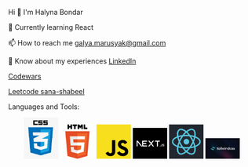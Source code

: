 Hi 👋
I'm Halyna Bondar

📝 Currently learning React

📫 How to reach me galya.marusyak@gmail.com

📄 Know about my experiences [LinkedIn](https://www.linkedin.com/in/halyna-bondar-a5854b261/)

[Codewars ](https://www.codewars.com/users/HalynaBondar)

[Leetcode sana-shabeel](https://leetcode.com/u/halynabondar/)

Languages and Tools:
<div align="center">
<img src="images/css.jpeg" alt="css" width="70" height="auto">
<img src="images/html.png" alt="html" width="70" height="auto">
<img src="images/js.png" alt="js" width="70" height="auto">
<img src="images/nextjs.jpeg" alt="next" width="70" height="auto">
<img src="images/react.png" alt="react" width="70" height="auto">
<img src="images/tailwind.png" alt="tailwind" width="70" height="auto">
</div>